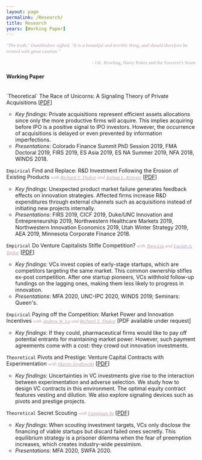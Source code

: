 ```yaml
---
layout: page
permalink: /Research/
title: Research
years: [Working Paper]
---
```

<font color="#B39BAC" size="2" face="verdana"><i>"The truth." Dumbledore sighed. "It is a beautiful and terrible thing, and should therefore be treated with great caution."</i></font>
<div align="right">
<font color="#B39BAC" size="2" face="verdana">
  - J.K. Rowling, Harry Potter and the Sorcerer's Stone
</font>
</div>
<h4 class="year">Working Paper</h4>
<br/>
`Theoretical`  ​The Race of Unicorns: A Signaling Theory of Private Acquisitions [<a href="https://www.dropbox.com/s/fj7wxkmegu5beoy/JMP_Unicorns.pdf?dl=0" target="_blank">PDF</a>]
<ul>
<li style="list-style-type:circle;font-size:14px"><em>Key findings</em>: Private acquisitions represent efficient assets allocations since only the more productive firms will acquire. This implies acquiring before IPO is a positive signal to IPO investors. However, the occurrence of acquisitions is delayed or even prevented by information imperfections.</li>
<li style="list-style-type:circle;font-size:14px"><em>Presentations</em>: Colorado Finance Summit PhD Session 2019, FMA Doctoral 2019, FIRS 2019, ES Asia 2019, ES NA Summer 2019, NFA 2018, WINDS 2018.</li>
</ul>

`Empirical`  ​Find and Replace: R&D Investment Following the Erosion of Existing Products <font color="#B39BAC" size="2" face="verdana"><i>with <a href="https://carlsonschool.umn.edu/faculty/richard-thakor" target="_blank" style="color:#B39BAC">Richard T. Thakor</a> and <a href="https://www.hbs.edu/faculty/Pages/profile.aspx?facId=951435" target="_blank" style="color:#B39BAC">Joshua L. Krieger</a></i></font> [<a href="https://www.dropbox.com/s/1od0b6wei8udn7j/WP_FindReplace.pdf?dl=0" target="_blank">PDF</a>]
<ul>
<li style="list-style-type:circle;font-size:14px"><em>Key findings</em>: Unexpected product market failure generates feedback effects on innovation strategies. Affected firms increase R&D expenditures through external channels such as acquisitions instead of initiating new projects internally.</li>
<li style="list-style-type:circle;font-size:14px"><em>Presentations</em>: FIRS 2019, CICF 2019, Duke/UNC Innovation and Entrepreneurship 2019, Northwestern Healthcare Markets 2019, Northwestern Innovation Economics 2019, Utah Winter Strategy 2019, AEA 2019, Minnesota Corporate Finance 2018.</li>
</ul>

`Empirical`  ​Do Venture Capitalists Stifle Competition? <font color="#B39BAC" size="2" face="verdana"><i>with <a href="https://fnce.wharton.upenn.edu/profile/tongl/#awards" target="_blank" style="color:#B39BAC">Tong Liu</a> and <a href="http://finance-faculty.wharton.upenn.edu/luket/" target="_blank" style="color:#B39BAC">Lucian A. Taylor</a></i></font> [<a href="https://papers.ssrn.com/sol3/papers.cfm?abstract_id=3479439" target="_blank">PDF</a>]
<ul>
<li style="list-style-type:circle;font-size:14px"><em>Key findings</em>: VCs invest copies of early-stage startups, which are competitors targeting the same market. This common ownership stifles ex-post competition. After one startup pioneers, VCs withhold follow-up fundings on the lagging ones, making them less likely to progress in innovation. </li>
<li style="list-style-type:circle;font-size:14px"><em>Presentations</em>: MFA 2020, UNC-IPC 2020, WINDS 2019; Seminars: Queen's.</li>
</ul>

`Empirical`  ​Paying off the Competition: Market Power and Innovation Incentives <font color="#B39BAC" size="2" face="verdana"><i>with <a href="https://alo.mit.edu/" target="_blank" style="color:#B39BAC">Andrew W. Lo</a> and <a href="https://carlsonschool.umn.edu/faculty/richard-thakor" target="_blank" style="color:#B39BAC">Richard T. Thakor</a></i></font> [<a>PDF available under request</a>]
<ul>
<li style="list-style-type:circle;font-size:14px"><em>Key findings</em>: If they could, pharmaceutical firms would like to pay off potential entrants for maintaining market power. However, such payment agreements come with a cost: they crowd out innovation investments. </li>
</ul>

`Theoretical`  ​Pivots and Prestige: Venture Capital Contracts with Experimentation <font color="#B39BAC" size="2" face="verdana"><i>with <a href="https://carlsonschool.umn.edu/faculty/martin-szydlowski" target="_blank" style="color:#B39BAC">Martin Szydlowski</a></i></font> [<a href="https://papers.ssrn.com/sol3/papers.cfm?abstract_id=3481301" target="_blank">PDF</a>]
<ul>
<li style="list-style-type:circle;font-size:14px"><em>Key findings</em>: Uncertainties in VC investments give rise to the interaction between experimentation and adverse selection. We study how to design VC contracts in this environment. The optimal equity contract features vesting and dilution. We also explore signaling devices such as pivots and prestige projects.</li>
</ul>

`Theoretical`  ​Secret Scouting <font color="#B39BAC" size="2" face="verdana"><i>with <a href="https://carlsonschool.umn.edu/faculty/fangyuan-yu" target="_blank" style="color:#B39BAC">Fangyuan Yu</a></i></font> [<a href="https://papers.ssrn.com/sol3/papers.cfm?abstract_id=3449798" target="_blank">PDF</a>]
<ul>
<li style="list-style-type:circle;font-size:14px"><em>Key findings</em>: When scouting investment targets, VCs only disclose the financing of viable startups but discard failed ones secretly. This equilibrium strategy is a prisoner dilemma when the fear of preemption increases, which creates industry-wide pessimism.</li>
<li style="list-style-type:circle;font-size:14px"><em>Presentations</em>: MFA 2020, SWFA 2020.</li>
</ul>

<!--<h4 class="year">Academic Memos</h4>
<br/>
`Literature` <a href="https://www.dropbox.com/s/610qun4lz8liytv/Notes_oldIPO.pdf?dl=0" target="_blank" style="color:#000000">IPO Underpricing</a>-->
 